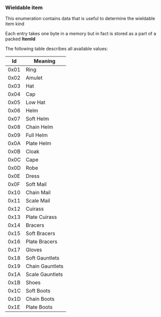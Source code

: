 ### Wieldable item

This enumeration contains data that is useful to determine the wieldable item kind

Each entry takes one byte in a memory but in fact is stored as a part of a packed **ItemId**

The following table describes all available values:

Id | Meaning
----|---------
0x01 | Ring
0x02 | Amulet
0x03 | Hat
0x04 | Cap
0x05 | Low Hat
0x06 | Helm
0x07 | Soft Helm
0x08 | Chain Helm
0x09 | Full Helm
0x0A | Plate Helm
0x0B | Cloak
0x0C | Cape
0x0D | Robe
0x0E | Dress
0x0F | Soft Mail
0x10 | Chain Mail
0x11 | Scale Mail
0x12 | Cuirass
0x13 | Plate Cuirass
0x14 | Bracers
0x15 | Soft Bracers
0x16 | Plate Bracers
0x17 | Gloves
0x18 | Soft Gauntlets
0x19 | Chain Gauntlets
0x1A | Scale Gauntlets
0x1B | Shoes
0x1C | Soft Boots
0x1D | Chain Boots
0x1E | Plate Boots
